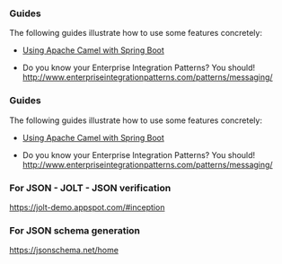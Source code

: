 ### Guides
The following guides illustrate how to use some features concretely:
* [Using Apache Camel with Spring Boot](https://camel.apache.org/camel-spring-boot/latest/spring-boot.html)

* Do you know your Enterprise Integration Patterns? You should!
http://www.enterpriseintegrationpatterns.com/patterns/messaging/

### Guides
The following guides illustrate how to use some features concretely:
* [Using Apache Camel with Spring Boot](https://camel.apache.org/camel-spring-boot/latest/spring-boot.html)

* Do you know your Enterprise Integration Patterns? You should!
http://www.enterpriseintegrationpatterns.com/patterns/messaging/

### For JSON - JOLT - JSON verification
https://jolt-demo.appspot.com/#inception

### For JSON schema generation
https://jsonschema.net/home

